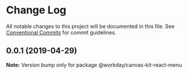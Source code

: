 # Change Log

All notable changes to this project will be documented in this file.
See [Conventional Commits](https://conventionalcommits.org) for commit guidelines.

## 0.0.1 (2019-04-29)

**Note:** Version bump only for package @workday/canvas-kit-react-menu
